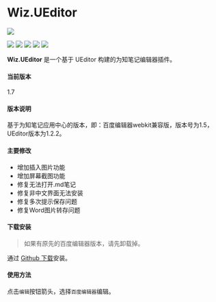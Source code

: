 # Wiz.UEditor

![](https://github.com/akof1314/Wiz.UEditor/raw/master/logo.png)

![](https://img.shields.io/github/stars/akof1314/Wiz.UEditor.svg) ![](https://img.shields.io/github/forks/akof1314/Wiz.UEditor.svg) ![](https://img.shields.io/github/tag/akof1314/Wiz.UEditor.svg) ![](https://img.shields.io/github/release/akof1314/Wiz.UEditor.svg) ![](https://img.shields.io/github/issues/akof1314/Wiz.UEditor.svg)

**Wiz.UEditor** 是一个基于 UEditor 构建的为知笔记编辑器插件。

#### 当前版本
1.7

#### 版本说明
基于为知笔记应用中心的版本，即：百度编辑器webkit兼容版，版本号为1.5，UEditor版本为1.2.2。

#### 主要修改
- 增加插入图片功能
- 增加屏幕截图功能
- 修复无法打开.md笔记
- 修复非中文界面无法安装
- 修复多次提示保存问题
- 修复Word图片转存问题

#### 下载安装
> 如果有原先的百度编辑器版本，请先卸载掉。

通过 [Github 下载](https://github.com/akof1314/Wiz.UEditor/releases "Github 下载")安装。

#### 使用方法
点击`编辑`按钮箭头，选择`百度编辑器`编辑。
